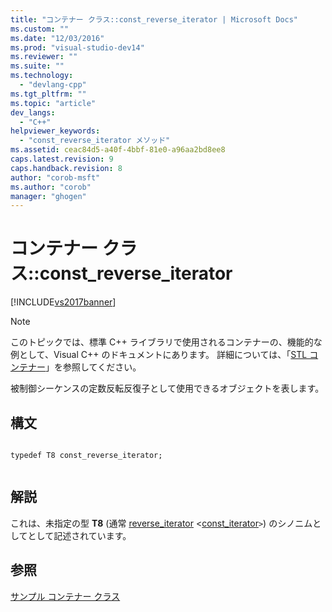 ```yaml
---
title: "コンテナー クラス::const_reverse_iterator | Microsoft Docs"
ms.custom: ""
ms.date: "12/03/2016"
ms.prod: "visual-studio-dev14"
ms.reviewer: ""
ms.suite: ""
ms.technology: 
  - "devlang-cpp"
ms.tgt_pltfrm: ""
ms.topic: "article"
dev_langs: 
  - "C++"
helpviewer_keywords: 
  - "const_reverse_iterator メソッド"
ms.assetid: ceac84d5-a40f-4bbf-81e0-a96aa2bd8ee8
caps.latest.revision: 9
caps.handback.revision: 8
author: "corob-msft"
ms.author: "corob"
manager: "ghogen"
---
```

# コンテナー クラス::const_reverse_iterator
[!INCLUDE[vs2017banner](../assembler/inline/includes/vs2017banner.md)]

> [!NOTE]
>  このトピックでは、標準 C\+\+ ライブラリで使用されるコンテナーの、機能的な例として、Visual C\+\+ のドキュメントにあります。  詳細については、「[STL コンテナー](../standard-library/stl-containers.md)」を参照してください。  
  
 被制御シーケンスの定数反転反復子として使用できるオブジェクトを表します。  
  
## 構文  
  
```  
  
typedef T8 const_reverse_iterator;  
  
```  
  
## 解説  
 これは、未指定の型 **T8** \(通常 [reverse\_iterator](../standard-library/container-class-reverse-iterator.md) \<[const\_iterator](../standard-library/container-class-const-iterator.md)`>`\) のシノニムとしてとして記述されています。  
  
## 参照  
 [サンプル コンテナー クラス](../Topic/Sample%20Container%20Class.md)